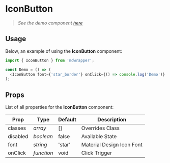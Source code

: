 # IconButton

> _See the demo component [here](./IconButton.jsx)_

## Usage

Below, an example of using the **IconButton** component:

```js
import { IconButton } from 'mdwrapper';

const Demo = () => (
  <IconButton font={'star_border'} onClick={() => console.log('Demo')} />
);
```

## Props

List of all properties for the **IconButton** component:

| **Prop** | **Type** | **Default** | **Description** |
|--|--|--|--|
| classes | _array_ | [] | Overrides Class |
| disabled | _boolean_ | false | Available State |
| font | _string_ | 'star' | Material Design Icon Font |
| onClick | _function_ | void | Click Trigger |

